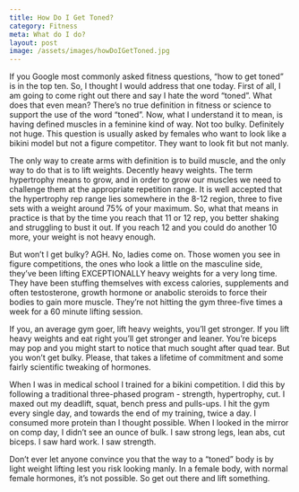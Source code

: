 ```yaml
---
title: How Do I Get Toned?
category: Fitness
meta: What do I do?
layout: post
image: /assets/images/howDoIGetToned.jpg
---
```


If you Google most commonly asked fitness questions, “how to get toned” is in the top ten.
So, I thought I would address that one today.
First of all, I am going to come right out there and say I hate the word “toned”.
What does that even mean? There’s no true definition in fitness or science to support the use of the word “toned”.
Now, what I understand it to mean, is having defined muscles in a feminine kind of way.
Not too bulky. Definitely not huge.
This question is usually asked by females who want to look like a bikini model but not a figure competitor.
They want to look fit but not manly.


The only way to create arms with definition is to build muscle, and the only way to do that is to lift weights.
Decently heavy weights.
The term hypertrophy means to grow, and in order to grow our muscles we need to challenge them at the appropriate repetition range.
It is well accepted that the hypertrophy rep range lies somewhere in the 8-12 region, three to five sets with a weight around 75% of your maximum.
So, what that means in practice is that by the time you reach that 11 or 12 rep, you better shaking and struggling to bust it out.
If you reach 12 and you could do another 10 more, your weight is not heavy enough.

But won’t I get bulky?
AGH. No, ladies come on.
Those women you see in figure competitions, the ones who look a little on the masculine side, they’ve been lifting EXCEPTIONALLY heavy weights for a very long time. They have been stuffing themselves with excess calories, supplements and often testosterone, growth hormone or anabolic steroids to force their bodies to gain more muscle. They’re not hitting the gym three-five times a week for a 60 minute lifting session.

If you, an average gym goer, lift heavy weights, you’ll get stronger.
If you lift heavy weights and eat right you’ll get stronger and leaner.
You’re biceps may pop and you might start to notice that much sought after quad tear.
But you won’t get bulky. Please, that takes a lifetime of commitment and some fairly scientific tweaking of hormones.

When I was in medical school I trained for a bikini competition.
I did this by following a traditional three-phased program - strength, hypertrophy, cut.
I maxed out my deadlift, squat, bench press and pulls-ups. I hit the gym every single day, and towards the end of my training, twice a day.
I consumed more protein than I thought possible.
When I looked in the mirror on comp day, I didn’t see an ounce of bulk. I saw strong legs, lean abs, cut biceps.
I saw hard work.
I saw strength.

Don’t ever let anyone convince you that the way to a “toned” body is by light weight lifting lest you risk looking manly.
In a female body, with normal female hormones, it’s not possible. So get out there and lift something.